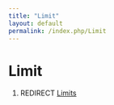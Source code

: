 ```yaml
---
title: "Limit"
layout: default
permalink: /index.php/Limit
---
```


# Limit

1. REDIRECT [Limits](Limits)